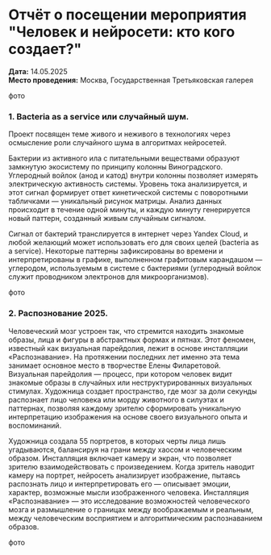 # Отчёт о посещении мероприятия "Человек и нейросети: кто кого создает?"

**Дата:** 14.05.2025  
**Место проведения:** Москва, Государственная Третьяковская галерея

фото

### 1. Bacteria as a service или случайный шум.
Проект посвящен теме живого и неживого в технологиях через осмысление роли случайного шума в алгоритмах нейросетей.

Бактерии из активного ила с питательными веществами образуют замкнутую экосистему по принципу колонны Виноградского.  Углеродный войлок (анод и катод) внутри колонны позволяет измерять электрическую активность системы.
Уровень тока анализируется, и этот сигнал формирует ответ кинетической системы с поворотными табличками — уникальный рисунок матрицы. Анализ данных происходит в течение одной минуты, и каждую минуту генерируется новый паттерн, созданный живым случайным сигналом.

Сигнал от бактерий транслируется в интернет через Yandex Cloud, и любой желающий может использовать его для своих целей (bacteria as a service).
Некоторые паттерны зафиксированы во времени и интерпретированы в графике, выполненном графитовым карандашом — углеродом, используемым в системе с бактериями (углеродный войлок служит проводником электронов для микроорганизмов).

фото

### 2. Распознование 2025.
Человеческий мозг устроен так, что стремится находить знакомые образы, лица и фигуры в абстрактных формах и пятнах. Этот феномен, известный как визуальная парейдолия, лежит в основе инсталляции «Распознавание».
На протяжении последних лет именно эта тема занимает основное место в творчестве Елены Филаретовой. Визуальная парейдолия — процесс, при котором человек видит знакомые образы в случайных или неструктурированных визуальных стимулах.
Художница создает пространство, где мозг за доли секунды распознает лицо человека или морду животного в силуэтах и паттернах, позволяя каждому зрителю сформировать уникальную интерпретацию изображения на основе своего визуального опыта и воспоминаний.

Художница создала 55 портретов, в которых черты лица лишь угадываются, балансируя на грани между хаосом и человеческим образом. Инсталляция включает камеру и экран, что позволяет зрителю взаимодействовать с произведением.
Когда зритель наводит камеру на портрет, нейросеть анализирует изображение, пытаясь распознать лицо и интерпретировать его — описывает эмоции, характер, возможные мысли изображенного человека.
Инсталляция «Распознавание» — это исследование возможностей человеческого мозга и размышление о границах между воображаемым и реальным, между человеческим восприятием и алгоритмическим распознаванием образов.

фото
